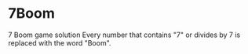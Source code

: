 # 7Boom
7 Boom game solution
Every number that contains "7" or divides by 7 is replaced with the word "Boom".
